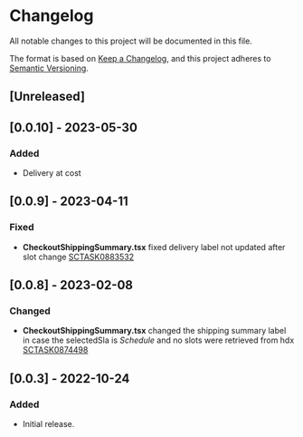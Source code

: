 # Changelog

All notable changes to this project will be documented in this file.

The format is based on [Keep a Changelog](https://keepachangelog.com/en/1.0.0/),
and this project adheres to [Semantic Versioning](https://semver.org/spec/v2.0.0.html).

## [Unreleased]

## [0.0.10] - 2023-05-30

### Added

- Delivery at cost

## [0.0.9] - 2023-04-11

### Fixed

- **CheckoutShippingSummary.tsx** fixed delivery label not updated after slot change [SCTASK0883532](https://whirlpool.service-now.com/nav_to.do?uri=sc_task.do?sys_id=e783f49987916510d2b72f45dabb3505)

## [0.0.8] - 2023-02-08

### Changed

- **CheckoutShippingSummary.tsx** changed the shipping summary label in case the selectedSla is _Schedule_ and no slots were retrieved from hdx [SCTASK0874498](https://whirlpool.service-now.com/sc_task.do?sys_id=2b10cff887f4e1940ae5311d0ebb35ca)

## [0.0.3] - 2022-10-24

### Added
- Initial release.
